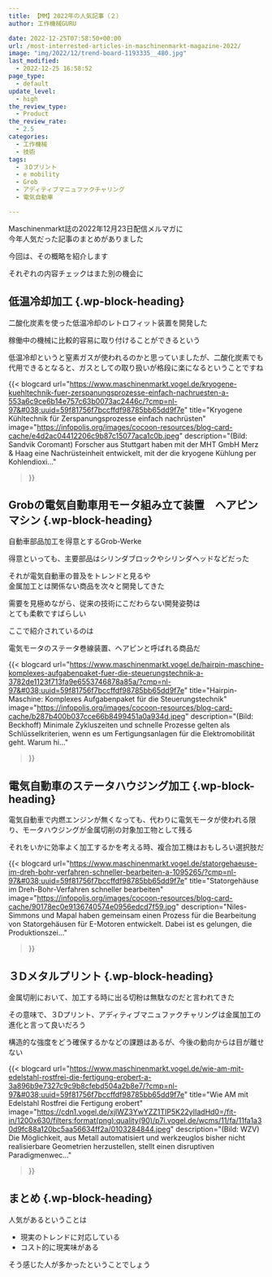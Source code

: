 ```yaml
---
title: 【MM】2022年の人気記事（２）
author: 工作機械GURU

date: 2022-12-25T07:58:50+00:00
url: /most-interrested-articles-in-maschinenmarkt-magazine-2022/
image: "img/2022/12/trend-board-1193335__480.jpg"
last_modified:
  - 2022-12-25 16:58:52
page_type:
  - default
update_level:
  - high
the_review_type:
  - Product
the_review_rate:
  - 2.5
categories:
  - 工作機械
  - 技術
tags:
  - ３Dプリント
  - e mobility
  - Grob
  - アディティブマニュファクチャリング
  - 電気自動車

---
```

Maschinenmarkt誌の2022年12月23日配信メルマガに  
今年人気だった記事のまとめがありました

今回は、その概略を紹介します

それぞれの内容チェックはまた別の機会に

## 低温冷却加工 {.wp-block-heading}

二酸化炭素を使った低温冷却のレトロフィット装置を開発した

稼働中の機械に比較的容易に取り付けることができるという

低温冷却というと窒素ガスが使われるのかと思っていましたが、二酸化炭素でも代用できるとなると、ガスとしての取り扱いが格段に楽になるということですね

{{< blogcard
url="https://www.maschinenmarkt.vogel.de/kryogene-kuehltechnik-fuer-zerspanungsprozesse-einfach-nachruesten-a-553a6c9ce6b14e757c63b0073ac2446c/?cmp=nl-97&#038;uuid=59f81756f7bccffdf98785bb65dd9f7e"
title="Kryogene Kühltechnik für Zerspanungsprozesse einfach nachrüsten"
image="https://infopolis.org/images/cocoon-resources/blog-card-cache/e4d2ac04412206c9b87c15077aca1c0b.jpeg"
description="(Bild: Sandvik Coromant) Forscher aus Stuttgart haben mit der MHT GmbH Merz & Haag eine Nachrüsteinheit entwickelt, mit der die kryogene Kühlung per Kohlendioxi..."
>}} 

## Grobの電気自動車用モータ組み立て装置　ヘアピンマシン {.wp-block-heading}

自動車部品加工を得意とするGrob-Werke

得意といっても、主要部品はシリンダブロックやシリンダヘッドなどだった

それが電気自動車の普及をトレンドと見るや  
金属加工とは関係ない商品を次々と開発してきた

需要を見極めながら、従来の技術にこだわらない開発姿勢は  
とても柔軟ですばらしい

ここで紹介されているのは

電気モータのステータ巻線装置、ヘアピンと呼ばれる商品だ

{{< blogcard
url="https://www.maschinenmarkt.vogel.de/hairpin-maschine-komplexes-aufgabenpaket-fuer-die-steuerungstechnik-a-3782de1123f713fa9e6553746878a85a/?cmp=nl-97&#038;uuid=59f81756f7bccffdf98785bb65dd9f7e"
title="Hairpin-Maschine: Komplexes Aufgabenpaket für die Steuerungstechnik"
image="https://infopolis.org/images/cocoon-resources/blog-card-cache/b287b400b037cce66b8499451a0a934d.jpeg"
description="(Bild: Beckhoff) Minimale Zykluszeiten und schnelle Prozesse gelten als Schlüsselkriterien, wenn es um Fertigungsanlagen für die Elektromobilität geht. Warum hi..."
>}} 

## 電気自動車のステータハウジング加工 {.wp-block-heading}

電気自動車で内燃エンジンが無くなっても、代わりに電気モータが使われる限り、モータハウジングが金属切削の対象加工物として残る

それをいかに効率よく加工するかを考える時、複合加工機はおもしろい選択肢だ

{{< blogcard
url="https://www.maschinenmarkt.vogel.de/statorgehaeuse-im-dreh-bohr-verfahren-schneller-bearbeiten-a-1095265/?cmp=nl-97&#038;uuid=59f81756f7bccffdf98785bb65dd9f7e"
title="Statorgehäuse im Dreh-Bohr-Verfahren schneller bearbeiten"
image="https://infopolis.org/images/cocoon-resources/blog-card-cache/90178ec0e9136740574e0956edcd7f59.jpg"
description="Niles-Simmons und Mapal haben gemeinsam einen Prozess für die Bearbeitung von Statorgehäusen für E-Motoren entwickelt. Dabei ist es gelungen, die Produktionszei..."
>}} 

## ３Dメタルプリント {.wp-block-heading}

金属切削において、加工する時に出る切粉は無駄なのだと言われてきた

その意味で、３Dプリント、アディティブマニュファクチャリングは金属加工の進化と言って良いだろう

構造的な強度をどう確保するかなどの課題はあるが、今後の動向からは目が離せない

{{< blogcard
url="https://www.maschinenmarkt.vogel.de/wie-am-mit-edelstahl-rostfrei-die-fertigung-erobert-a-3a896b9e7327c9c9b8cfebd504a2b8e7/?cmp=nl-97&#038;uuid=59f81756f7bccffdf98785bb65dd9f7e"
title="Wie AM mit Edelstahl Rostfrei die Fertigung erobert"
image="https://cdn1.vogel.de/xjlWZ3YwYZZ1TIP5K22yIIadHd0=/fit-in/1200x630/filters:format(png):quality(90)/p7i.vogel.de/wcms/11/fa/11fa1a30d9fc88a120bc5aa56634ff2a/0103284844.jpeg"
description="(Bild: WZV) Die Möglichkeit, aus Metall automatisiert und werkzeuglos bisher nicht realisierbare Geometrien herzustellen, stellt einen disruptiven Paradigmenwec..."
>}} 

## まとめ {.wp-block-heading}

人気があるということは

<ul class="wp-block-list">
  <li>
    現実のトレンドに対応している
  </li>
  <li>
    コスト的に現実味がある
  </li>
</ul>

そう感じた人が多かったということでしょう